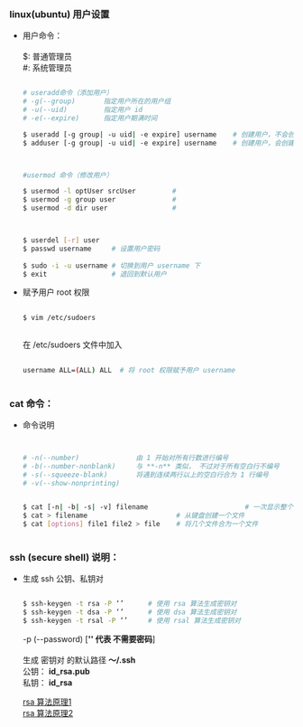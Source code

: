 
### linux(ubuntu) 用户设置
    
* 用户命令：</br></br>
    $: 普通管理员</br>
    #: 系统管理员</br>
    
    ```sh

    # useradd命令（添加用户）
    # -g(--group)       指定用户所在的用户组
    # -u(--uid)         指定用户 id
    # -e(--expire)      指定用户期满时间

    $ useradd [-g group| -u uid| -e expire] username    # 创建用户，不会创建用户主目录、用户同名组
    $ adduser [-g group| -u uid| -e expire] username    # 创建用户，会创建用户主目录、 同名用户组


    
    #usermod 命令（修改用户）
    
    $ usermod -l optUser srcUser         #
    $ usermod -g group user              #
    $ usermod -d dir user                #



    $ userdel [-r] user
    $ passwd username     # 设置用户密码
        
    $ sudo -i -u username # 切换到用户 username 下
    $ exit                # 退回到默认用户 

    ```




* 赋予用户 root 权限
    
    ```sh
        
    $ vim /etc/sudoers
        
    ```
    在 /etc/sudoers 文件中加入
        
    ```sh
        
    username ALL=(ALL) ALL  # 将 root 权限赋予用户 username
        
    ```



###
### cat 命令：

* 命令说明

    ```sh


    # -n(--number)              由 1 开始对所有行数进行编号
    # -b(--number-nonblank)     与 **-n** 类似， 不过对于所有空白行不编号
    # -s(--squeeze-blank)       将遇到连续两行以上的空白行合为 1 行编号
    # -v(--show-nonprinting)


    $ cat [-n| -b| -s| -v] filename                        # 一次显示整个文件
    $ cat > filename                      # 从键盘创建一个文件
    $ cat [options] file1 file2 > file    # 将几个文件合为一个文件
        
    ```


### ssh (secure shell) 说明： 

* 生成 ssh 公钥、私钥对

    ```sh

    $ ssh-keygen -t rsa -P ‘’      # 使用 rsa 算法生成密钥对
    $ ssh-keygen -t dsa -P ‘’      # 使用 dsa 算法生成密钥对
    $ ssh-keygen -t rsal -P ‘’     # 使用 rsal 算法生成密钥对

    ```
    -p (--password) [**'' 代表 不需要密码**]</br></br>
    生成 密钥对 的默认路径 **～/.ssh**</br>
    公钥： **id_rsa.pub**</br>
    私钥： **id_rsa** 


    [rsa 算法原理1](http://www.ruanyifeng.com/blog/2013/06/rsa_algorithm_part_one.html)</br>
    [rsa 算法原理2](http://www.ruanyifeng.com/blog/2013/07/rsa_algorithm_part_two.html)</br>






